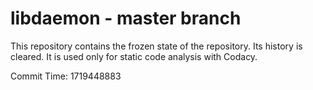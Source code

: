 # libdaemon - master branch

This repository contains the frozen state of the repository.
Its history is cleared. It is used only for static code
analysis with Codacy.

Commit Time: 1719448883
